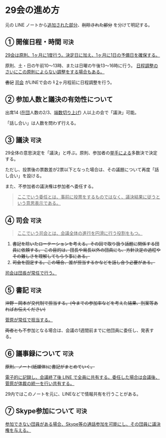 # 29会の進め方

元の LINE ノートから<ins>追加された部分</ins>、~~削除された部分~~ を分けて明記する。

## ① 開催日程・時間 `可決`

<ins>29会は原則、1ヶ月に1度行う。決定日に加え、1ヶ月に1日の予備日を確保する。</ins>

原則、土・日の午前10〜13時、または日曜の午後13～16時に行う。
<ins>日程調整のさいにこの原則によらない調整をする場合もある。</ins>

~~書記~~ <ins>司会</ins> がLINEで会の ~~1~~ <ins>2</ins>ヶ月程前に日程調整を行う。

## ② 参加人数と議決の有効性について

出席14 (<ins>在団</ins>人数の2/3、<ins>端数切り上げ</ins>) 人以上の会で「議決」可能。

「話し合い」は人数を問わず行える。

## ③ 議決 `可決`

29全体の意思決定を「議決」と呼ぶ。原則、参加者の<ins>挙手による</ins>多数決で決定する。

ただし、投票後の票数差が2票以下となった場合は、その議題について再度「話し合い」を設ける。

また、不参加者の議決権は参加者へ委任する。

> <ins>ここでいう委任とは、事前に投票をするものではなく、議決結果に従うという意思表示である。</ins>

## ④ 司会 `可決`

> <ins>ここでいう司会とは、会議全体の進行を円滑に行う役割をもつ。</ins>

1. ~~書記を除いたローテーションを考える。その回で取り扱う話題に関係する団員に依頼する。
この目的は、団長や局長以外の団員にも、方針決定の過程やその難しさを理解してもらう事にある。~~
1. ~~司会を固定する。この場合、誰が担当するかなどを話し合う必要がある。~~

<ins>司会は団長が常任で行う。</ins>

## ⑤ 書記 `可決`

~~沖野・岡本が交代制で担当する。(今までの参加率などを考えた結果、別案等あればお伝えください)~~

<ins>菅原が常任で担当する。</ins>

~~両者とも~~不参加となる場合は、会議の1週間前までに他団員に委任し、発表する。


## ⑥ 議事録について `可決`

~~原則、ノート(紙媒体)に書記がまとめていく。~~

<ins>電子的に記録し、会議終了後 LINE で全員に共有する。委任した場合は会議後、菅原が体裁の統一を行い共有する。</ins>

29内ではこのノートを元に、LINEなどで情報共有を行うことがある。

## ⑦ Skype参加について `可決`

<ins>参加できない団員がある場合、Skype等の通話参加を可能にし、その団員に議決権を与える。</ins>